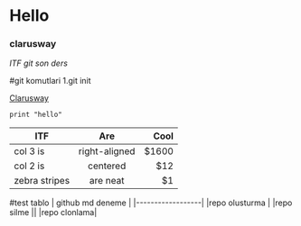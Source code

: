 # Hello
### clarusway
*ITF git son ders*

#git komutlari
1.git init

[Clarusway](https://www.clarusway.com)

``` deneme
print "hello"
```
| ITF           | Are           | Cool  |
| ------------- |:-------------:| -----:|
| col 3 is      | right-aligned | $1600 |
| col 2 is      | centered      |   $12 |
| zebra stripes | are neat      |    $1 |

#test tablo
| github md deneme |
|------------------|
|repo olusturma    |
|repo silme        ||
|repo clonlama|
